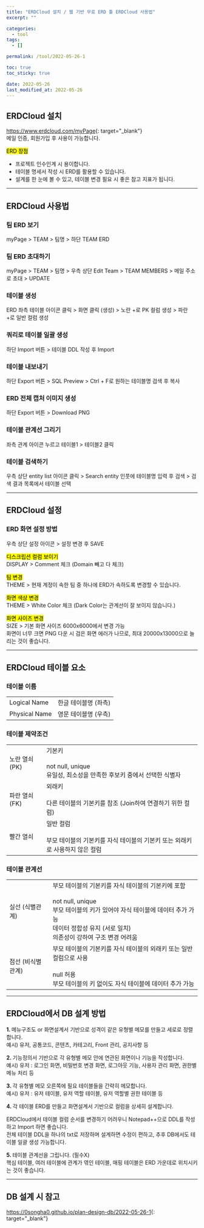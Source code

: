 ```yaml
---
title: "ERDCloud 설치 / 웹 기반 무료 ERD 툴 ERDCloud 사용법"
excerpt: ""

categories:
  - tool
tags:
  - []

permalink: /tool/2022-05-26-1

toc: true
toc_sticky: true

date: 2022-05-26
last_modified_at: 2022-05-26
---
```


## ERDCloud 설치

<https://www.erdcloud.com/myPage﻿>{: target="_blank"}  
메일 인증, 회원가입 후 사용이 가능합니다.

<mark>ERD 장점</mark>
- 프로젝트 인수인계 시 용이합니다.
- 테이블 명세서 작성 시 ERD를 활용할 수 있습니다.
- 설계를 한 눈에 볼 수 있고, 테이블 변경 필요 시 좋은 참고 지표가 됩니다.

---

## ERDCloud 사용법

### 팀 ERD 보기
myPage > TEAM > 팀명 > 하단 TEAM ERD

### 팀 ERD 초대하기
myPage > TEAM > 팀명 > 우측 상단 Edit Team > TEAM MEMBERS > 메일 주소로 초대 > UPDATE

### 테이블 생성
ERD 좌측 테이블 아이콘 클릭 > 화면 클릭 (생성) > 노란 +로 PK 컬럼 생성 > 파란 +로 일반 컬럼 생성

### 쿼리로 테이블 일괄 생성
하단 Import 버튼 > 테이블 DDL 작성 후 Import

### 테이블 내보내기
하단 Export 버튼 > SQL Preview > Ctrl + F로 원하는 테이블명 검색 후 복사

### ERD 전체 캡처 이미지 생성
하단 Export 버튼 > Download PNG

### 테이블 관계선 그리기
좌측 관계 아이콘 누르고 테이블1 > 테이블2 클릭

### 테이블 검색하기
우측 상단 entity list 아이콘 클릭 > Search entity 인풋에 테이블명 입력 후 검색 > 검색 결과 목록에서 테이블 선택

---

## ERDCloud 설정

### ERD 화면 설정 방법
우측 상단 설정 아이콘 > 설정 변경 후 SAVE

<mark>디스크립션 컬럼 보이기</mark>  
DISPLAY > Comment 체크 (Domain 빼고 다 체크)

<mark>팀 변경</mark>  
THEME > 현재 계정이 속한 팀 중 하나에 ERD가 속하도록 변경할 수 있습니다.

<mark>화면 색상 변경</mark>  
THEME > White Color 체크 (Dark Color는 관계선이 잘 보이지 않습니다.)

<mark>화면 사이즈 변경</mark>  
SIZE > 기본 화면 사이즈 6000x6000에서 변경 가능  
화면이 너무 크면 PNG 다운 시 검은 화면 에러가 나므로, 최대 20000x13000으로 늘리는 것이 좋습니다.

---

## ERDCloud 테이블 요소

### 테이블 이름
<table class="table_2_left">
  <tbody>
    <tr>
      <td>Logical Name</td>
      <td>한글 테이블명 (좌측)</td>
    </tr>
    <tr>
      <td>Physical Name</td>
      <td>영문 테이블명 (우측)</td>
    </tr>
  </tbody>
</table>

### 테이블 제약조건
<table class="table_2_left">
  <tbody>
    <tr>
      <td>노란 열쇠 (PK)</td>
      <td>
        기본키<br><br>
        not null, unique<br>
        유일성, 최소성을 만족한 후보키 중에서 선택한 식별자
      </td>
    </tr>
    <tr>
      <td>파란 열쇠 (FK)</td>
      <td>
        외래키<br><br>
        다른 테이블의 기본키를 참조 (Join하여 연결하기 위한 컬럼)
      </td>
    </tr>
    <tr>
      <td>빨간 열쇠</td>
      <td>
        일반 컬럼<br><br>
        부모 테이블의 기본키를 자식 테이블의 기본키 또는 외래키로 사용하지 않은 컬럼
      </td>
    </tr>
  </tbody>
</table>

### 테이블 관계선
<table class="table_2_left">
  <tbody>
    <tr>
      <td>실선 (식별관계)</td>
      <td>
        부모 테이블의 기본키를 자식 테이블의 기본키에 포함<br><br>
        not null, unique<br>
        부모 테이블의 키가 있어야 자식 테이블에 데이터 추가 가능<br>
        데이터 정합성 유지 (서로 일치)<br>
        의존성이 강하여 구조 변경 어려움
      </td>
    </tr>
    <tr>
      <td>점선 (비식별관계)</td>
      <td>
        부모 테이블의 기본키를 자식 테이블의 외래키 또는 일반 컬럼으로 사용<br><br>
        null 허용<br>
        부모 테이블의 키 없이도 자식 테이블에 데이터 추가 가능
      </td>
    </tr>
  </tbody>
</table>

---

## ERDCloud에서 DB 설계 방법

<b>1. </b>메뉴구조도 or 화면설계서 기반으로 성격이 같은 유형별 메모를 만들고 세로로 정렬합니다.  
예시) 유저, 공통코드, 콘텐츠, 카테고리, Front 관리, 공지사항 등

<b>2. </b>기능정의서 기반으로 각 유형별 메모 안에 연관된 화면이나 기능을 작성합니다.  
예시) 유저 : 로그인 화면, 비밀번호 변경 화면, 로그아웃 기능, 사용자 관리 화면, 권한별 메뉴 처리 등

<b>3. </b>각 유형별 메모 오른쪽에 필요 테이블들을 간략히 메모합니다.  
예시) 유저 : 유저 테이블, 유저 역할 테이블, 유저 역할별 권한 테이블 등

<b>4. </b>각 테이블 ERD를 만들고 화면설계서 기반으로 컬럼을 상세히 설계합니다.  

ERDCloud에서 테이블 컬럼 순서를 변경하기 어려우니 Notepad++으로 DDL를 작성하고 Import 하면 좋습니다.  
전체 테이블 DDL을 하나의 txt로 저장하며 설계하면 수정이 편하고, 추후 DB에서도 테이블 일괄 생성 가능합니다.

<b>5. </b>테이블 관계선을 그립니다. (필수X)  
핵심 테이블, 여러 테이블에 관계가 엮인 테이블, 매핑 테이블은 ERD 가운데로 위치시키는 것이 좋습니다.

---

## DB 설계 시 참고
<https://0songha0.github.io/plan-design-db/2022-05-26-1>{: target="_blank"}
